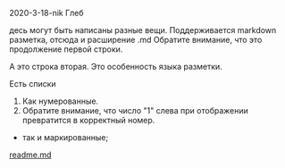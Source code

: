 2020-3-18-nik Глеб

десь могут быть написаны разные вещи. Поддерживается markdown разметка, отсюда и расширение .md
Обратите внимание, что это продолжение первой строки.

А это строка вторая. Это особенность языка разметки.

Есть списки
1. Как нумерованные.
1. Обратите внимание, что число "1" слева при отображении превратится в корректный номер.

* так и маркированные;


[readme.md](https://gitwork.ru/foxmulder/timp/-/blob/master/readme.md)